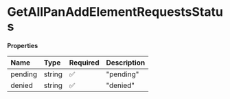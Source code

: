 # GetAllPanAddElementRequestsStatus

**Properties**

| Name    | Type   | Required | Description |
| :------ | :----- | :------- | :---------- |
| pending | string | ✅       | "pending"   |
| denied  | string | ✅       | "denied"    |

<!-- This file was generated by liblab | https://liblab.com/ -->
